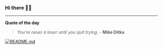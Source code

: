### Hi there 👋🏻


---

**Quote of the day**

> *You're never a loser until you quit trying.* - **Mike Ditka** 

[![README.md](https://github.com/marcolovazzano/marcolovazzano/actions/workflows/readme.yml/badge.svg?branch=main)](https://github.com/marcolovazzano/marcolovazzano/actions/workflows/readme.yml)
